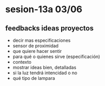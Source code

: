 # sesion-13a 03/06

## feedbacks ideas proyectos

* decir  mas especificaciones
* sensor de proximidad
* que quiere hacer sentir 
* para qué o quienes sirve (especificación)
* contexto
* mostrar ideas bien, detalladas 
* si la luz tendrá intencidad o no 
* qué tipo de lampara
